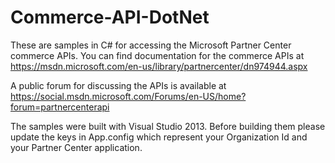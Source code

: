 # Commerce-API-DotNet

These are samples in C# for accessing the Microsoft Partner Center commerce APIs. You can find documentation for the commerce APIs at https://msdn.microsoft.com/en-us/library/partnercenter/dn974944.aspx

A public forum for discussing the APIs is available at https://social.msdn.microsoft.com/Forums/en-US/home?forum=partnercenterapi

The samples were built with Visual Studio 2013. Before building them please update the keys in App.config which represent your Organization Id and your Partner Center application.

